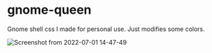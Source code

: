 # gnome-queen
Gnome shell css I made for personal use. Just modifies some colors.

![Screenshot from 2022-07-01 14-47-49](https://user-images.githubusercontent.com/56877379/176869646-71072b69-4a85-4e84-8e6c-b57f8c3cea2b.png)
